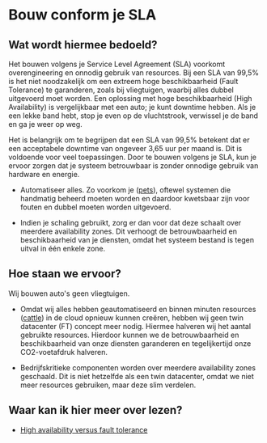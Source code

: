 # Bouw conform je SLA

## Wat wordt hiermee bedoeld?

Het bouwen volgens je Service Level Agreement (SLA) voorkomt overengineering en onnodig gebruik van resources. Bij een SLA van 99,5% is het niet noodzakelijk om een extreem hoge beschikbaarheid (Fault Tolerance) te garanderen, zoals bij vliegtuigen, waarbij alles dubbel uitgevoerd moet worden. Een oplossing met hoge beschikbaarheid (High Availability) is vergelijkbaar met een auto; je kunt downtime hebben. Als je een lekke band hebt, stop je even op de vluchtstrook, verwissel je de band en ga je weer op weg.

Het is belangrijk om te begrijpen dat een SLA van 99,5% betekent dat er een acceptabele downtime van ongeveer 3,65 uur per maand is. Dit is voldoende voor veel toepassingen. Door te bouwen volgens je SLA, kun je ervoor zorgen dat je systeem betrouwbaar is zonder onnodige gebruik van hardware en energie.

- Automatiseer alles. Zo voorkom je ([pets](wiki.html?page=pets)), oftewel systemen die handmatig beheerd moeten worden en daardoor kwetsbaar zijn voor fouten en dubbel moeten worden uitgevoerd.

- Indien je schaling gebruikt, zorg er dan voor dat deze schaalt over meerdere availability zones. Dit verhoogt de betrouwbaarheid en beschikbaarheid van je diensten, omdat het systeem bestand is tegen uitval in één enkele zone.

## Hoe staan we ervoor?

Wij bouwen auto's geen vliegtuigen.

- Omdat wij alles hebben geautomatiseerd en binnen minuten resources ([cattle](wiki.html?page=cattle)) in de cloud opnieuw kunnen creëren, hebben wij geen twin datacenter (FT) concept meer nodig. Hiermee halveren wij het aantal gebruikte resources. Hierdoor kunnen we de betrouwbaarheid en beschikbaarheid van onze diensten garanderen en tegelijkertijd onze CO2-voetafdruk halveren.

- Bedrijfskritieke componenten worden over meerdere availability zones geschaald. Dit is niet hetzelfde als een twin datacenter, omdat we niet meer resources gebruiken, maar deze slim verdelen. 

## Waar kan ik hier meer over lezen?
- [High availability versus fault tolerance](https://www.ibm.com/docs/en/powerha-aix/7.2?topic=aix-high-availability-versus-fault-tolerance)
